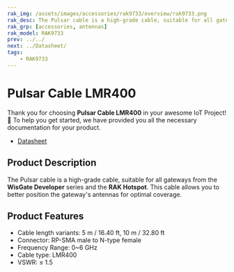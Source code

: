 ```yaml
---
rak_img: /assets/images/accessories/rak9733/overview/rak9733.png
rak_desc: The Pulsar cable is a high-grade cable, suitable for all gateways from the WisGate Developer series and the RAK Hotspot.
rak_grp: [accessories, antennas]
rak_model: RAK9733 
prev: ../../
next: ../Datasheet/
tags: 
    - RAK9733
---
```



# Pulsar Cable LMR400


Thank you for choosing **Pulsar Cable LMR400** in your awesome IoT Project! 🎉 To help you get started, we have provided you all the necessary documentation for your product.

* [Datasheet](../Datasheet/)

## Product Description

The Pulsar cable is a high-grade cable, suitable for all gateways from the **WisGate Developer** series and the **RAK Hotspot**. This cable allows you to better position the gateway's antennas for optimal coverage.

## Product Features

-   Cable length variants: 5&nbsp;m / 16.40&nbsp;ft, 10&nbsp;m / 32.80&nbsp;ft
-   Connector: RP-SMA male to N-type female
-   Frequency Range: 0~6&nbsp;GHz
-   Cable type: LMR400
-   VSWR: ≤ 1.5


